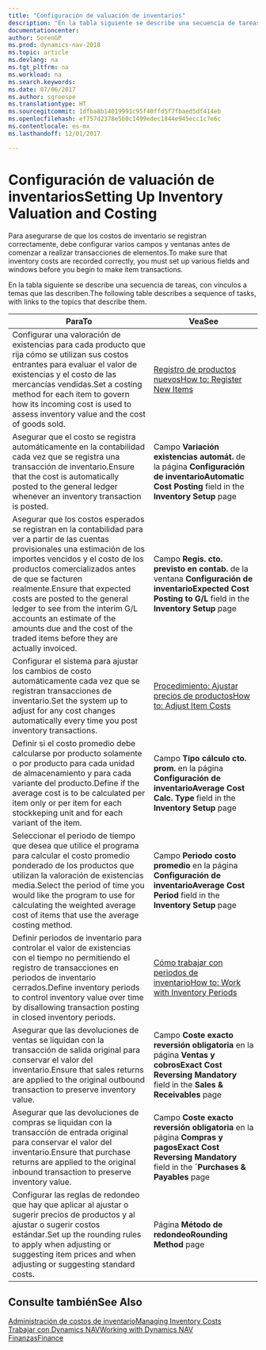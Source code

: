 ```yaml
---
title: "Configuración de valuación de inventarios"
description: "En la tabla siguiente se describe una secuencia de tareas, con vínculos a temas que las describen."
documentationcenter: 
author: SorenGP
ms.prod: dynamics-nav-2018
ms.topic: article
ms.devlang: na
ms.tgt_pltfrm: na
ms.workload: na
ms.search.keywords: 
ms.date: 07/06/2017
ms.author: sgroespe
ms.translationtype: HT
ms.sourcegitcommit: 1dfba8b14019991c95f40ffd5f7fbaed5df414eb
ms.openlocfilehash: ef757d2378e5b0c1499edec1844e945ecc1c7e6c
ms.contentlocale: es-mx
ms.lasthandoff: 12/01/2017

---
```

# <a name="setting-up-inventory-valuation-and-costing"></a><span data-ttu-id="f48c8-103">Configuración de valuación de inventarios</span><span class="sxs-lookup"><span data-stu-id="f48c8-103">Setting Up Inventory Valuation and Costing</span></span>
<span data-ttu-id="f48c8-104">Para asegurarse de que los costos de inventario se registran correctamente, debe configurar varios campos y ventanas antes de comenzar a realizar transacciones de elementos.</span><span class="sxs-lookup"><span data-stu-id="f48c8-104">To make sure that inventory costs are recorded correctly, you must set up various fields and windows before you begin to make item transactions.</span></span>

<span data-ttu-id="f48c8-105">En la tabla siguiente se describe una secuencia de tareas, con vínculos a temas que las describen.</span><span class="sxs-lookup"><span data-stu-id="f48c8-105">The following table describes a sequence of tasks, with links to the topics that describe them.</span></span>

|<span data-ttu-id="f48c8-106">**Para**</span><span class="sxs-lookup"><span data-stu-id="f48c8-106">**To**</span></span>|<span data-ttu-id="f48c8-107">**Vea**</span><span class="sxs-lookup"><span data-stu-id="f48c8-107">**See**</span></span>|  
|------------|-------------|  
|<span data-ttu-id="f48c8-108">Configurar una valoración de existencias para cada producto que rija cómo se utilizan sus costos entrantes para evaluar el valor de existencias y el costo de las mercancías vendidas.</span><span class="sxs-lookup"><span data-stu-id="f48c8-108">Set a costing method for each item to govern how its incoming cost is used to assess inventory value and the cost of goods sold.</span></span>|[<span data-ttu-id="f48c8-109">Registro de productos nuevos</span><span class="sxs-lookup"><span data-stu-id="f48c8-109">How to: Register New Items</span></span>](inventory-how-register-new-items.md)|  
|<span data-ttu-id="f48c8-110">Asegurar que el costo se registra automáticamente en la contabilidad cada vez que se registra una transacción de inventario.</span><span class="sxs-lookup"><span data-stu-id="f48c8-110">Ensure that the cost is automatically posted to the general ledger whenever an inventory transaction is posted.</span></span>|<span data-ttu-id="f48c8-111">Campo **Variación existencias automát.** de la página **Configuración de inventario**</span><span class="sxs-lookup"><span data-stu-id="f48c8-111">**Automatic Cost Posting** field in the **Inventory Setup** page</span></span>|  
|<span data-ttu-id="f48c8-112">Asegurar que los costos esperados se registran en la contabilidad para ver a partir de las cuentas provisionales una estimación de los importes vencidos y el costo de los productos comercializados antes de que se facturen realmente.</span><span class="sxs-lookup"><span data-stu-id="f48c8-112">Ensure that expected costs are posted to the general ledger to see from the interim G/L accounts an estimate of the amounts due and the cost of the traded items before they are actually invoiced.</span></span>|<span data-ttu-id="f48c8-113">Campo **Regis. cto. previsto en contab.** de la ventana **Configuración de inventario**</span><span class="sxs-lookup"><span data-stu-id="f48c8-113">**Expected Cost Posting to G/L** field in the **Inventory Setup** page</span></span>|  
|<span data-ttu-id="f48c8-114">Configurar el sistema para ajustar los cambios de costo automáticamente cada vez que se registran transacciones de inventario.</span><span class="sxs-lookup"><span data-stu-id="f48c8-114">Set the system up to adjust for any cost changes automatically every time you post inventory transactions.</span></span>|[<span data-ttu-id="f48c8-115">Procedimiento: Ajustar precios de productos</span><span class="sxs-lookup"><span data-stu-id="f48c8-115">How to: Adjust Item Costs</span></span>](inventory-how-adjust-item-costs.md)|  
|<span data-ttu-id="f48c8-116">Definir si el costo promedio debe calcularse por producto solamente o por producto para cada unidad de almacenamiento y para cada variante del producto.</span><span class="sxs-lookup"><span data-stu-id="f48c8-116">Define if the average cost is to be calculated per item only or per item for each stockkeping unit and for each variant of the item.</span></span>|<span data-ttu-id="f48c8-117">Campo **Tipo cálculo cto. prom.** en la página **Configuración de inventario**</span><span class="sxs-lookup"><span data-stu-id="f48c8-117">**Average Cost Calc. Type** field in the **Inventory Setup** page</span></span>|  
|<span data-ttu-id="f48c8-118">Seleccionar el periodo de tiempo que desea que utilice el programa para calcular el costo promedio ponderado de los productos que utilizan la valoración de existencias media.</span><span class="sxs-lookup"><span data-stu-id="f48c8-118">Select the period of time you would like the program to use for calculating the weighted average cost of items that use the average costing method.</span></span>|<span data-ttu-id="f48c8-119">Campo **Periodo costo promedio** en la página **Configuración de inventario**</span><span class="sxs-lookup"><span data-stu-id="f48c8-119">**Average Cost Period** field in the **Inventory Setup** page</span></span>|  
|<span data-ttu-id="f48c8-120">Definir periodos de inventario para controlar el valor de existencias con el tiempo no permitiendo el registro de transacciones en periodos de inventario cerrados.</span><span class="sxs-lookup"><span data-stu-id="f48c8-120">Define inventory periods to control inventory value over time by disallowing transaction posting in closed inventory periods.</span></span>|[<span data-ttu-id="f48c8-121">Cómo trabajar con periodos de inventario</span><span class="sxs-lookup"><span data-stu-id="f48c8-121">How to: Work with Inventory Periods</span></span>](finance-how-to-work-with-inventory-periods.md)|  
|<span data-ttu-id="f48c8-122">Asegurar que las devoluciones de ventas se liquidan con la transacción de salida original para conservar el valor del inventario.</span><span class="sxs-lookup"><span data-stu-id="f48c8-122">Ensure that sales returns are applied to the original outbound transaction to preserve inventory value.</span></span>|<span data-ttu-id="f48c8-123">Campo **Coste exacto reversión obligatoria** en la página **Ventas y cobros**</span><span class="sxs-lookup"><span data-stu-id="f48c8-123">**Exact Cost Reversing Mandatory** field in the **Sales & Receivables** page</span></span>|  
|<span data-ttu-id="f48c8-124">Asegurar que las devoluciones de compras se liquidan con la transacción de entrada original para conservar el valor del inventario.</span><span class="sxs-lookup"><span data-stu-id="f48c8-124">Ensure that purchase returns are applied to the original inbound transaction to preserve inventory value.</span></span>|<span data-ttu-id="f48c8-125">Campo **Coste exacto reversión obligatoria** en la página **Compras y pagos**</span><span class="sxs-lookup"><span data-stu-id="f48c8-125">**Exact Cost Reversing Mandatory** field in the **´Purchases & Payables** page</span></span>|
|<span data-ttu-id="f48c8-126">Configurar las reglas de redondeo que hay que aplicar al ajustar o sugerir precios de productos y al ajustar o sugerir costos estándar.</span><span class="sxs-lookup"><span data-stu-id="f48c8-126">Set up the rounding rules to apply when adjusting or suggesting item prices and when adjusting or suggesting standard costs.</span></span>|<span data-ttu-id="f48c8-127">Página **Método de redondeo**</span><span class="sxs-lookup"><span data-stu-id="f48c8-127">**Rounding Method** page</span></span>|  

## <a name="see-also"></a><span data-ttu-id="f48c8-128">Consulte también</span><span class="sxs-lookup"><span data-stu-id="f48c8-128">See Also</span></span>  
[<span data-ttu-id="f48c8-129">Administración de costos de inventario</span><span class="sxs-lookup"><span data-stu-id="f48c8-129">Managing Inventory Costs</span></span>](finance-manage-inventory-costs.md)  
[<span data-ttu-id="f48c8-130">Trabajar con Dynamics NAV</span><span class="sxs-lookup"><span data-stu-id="f48c8-130">Working with Dynamics NAV</span></span>](ui-work-product.md)  
[<span data-ttu-id="f48c8-131">Finanzas</span><span class="sxs-lookup"><span data-stu-id="f48c8-131">Finance</span></span>](finance.md)  

